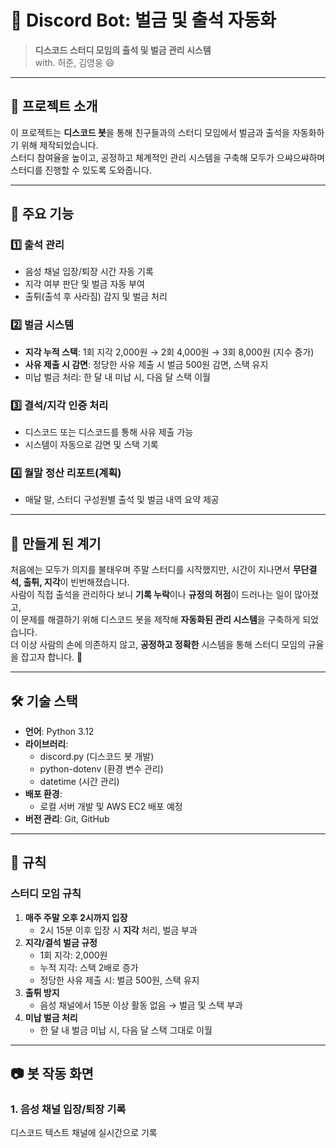 # 🎯 Discord Bot: 벌금 및 출석 자동화  
> **디스코드 스터디 모임의 출석 및 벌금 관리 시스템**  
with. 허준, 김영웅 😄

---

## 🧐 프로젝트 소개  
이 프로젝트는 **디스코드 봇**을 통해 친구들과의 스터디 모임에서 벌금과 출석을 자동화하기 위해 제작되었습니다.  
스터디 참여율을 높이고, 공정하고 체계적인 관리 시스템을 구축해 모두가 으쌰으쌰하며 스터디를 진행할 수 있도록 도와줍니다.

---

## 🌟 주요 기능
### 1️⃣ **출석 관리**
- 음성 채널 입장/퇴장 시간 자동 기록
- 지각 여부 판단 및 벌금 자동 부여
- 출튀(출석 후 사라짐) 감지 및 벌금 처리

### 2️⃣ **벌금 시스템**
- **지각 누적 스택**: 1회 지각 2,000원 → 2회 4,000원 → 3회 8,000원 (지수 증가)
- **사유 제출 시 감면**: 정당한 사유 제출 시 벌금 500원 감면, 스택 유지
- 미납 벌금 처리: 한 달 내 미납 시, 다음 달 스택 이월

### 3️⃣ **결석/지각 인증 처리**
- 디스코드 또는 디스코드를 통해 사유 제출 가능
- 시스템이 자동으로 감면 및 스택 기록

### 4️⃣ **월말 정산 리포트(계획)**
- 매달 말, 스터디 구성원별 출석 및 벌금 내역 요약 제공

---

## 🤔 만들게 된 계기
처음에는 모두가 의지를 불태우며 주말 스터디를 시작했지만, 시간이 지나면서 **무단결석, 출튀, 지각**이 빈번해졌습니다.  
사람이 직접 출석을 관리하다 보니 **기록 누락**이나 **규정의 허점**이 드러나는 일이 많아졌고,  
이 문제를 해결하기 위해 디스코드 봇을 제작해 **자동화된 관리 시스템**을 구축하게 되었습니다.  
더 이상 사람의 손에 의존하지 않고, **공정하고 정확한** 시스템을 통해 스터디 모임의 규율을 잡고자 합니다. 🎯

---

## 🛠️ 기술 스택
- **언어**: Python 3.12
- **라이브러리**: 
  - discord.py (디스코드 봇 개발)
  - python-dotenv (환경 변수 관리)
  - datetime (시간 관리)
- **배포 환경**: 
  - 로컬 서버 개발 및 AWS EC2 배포 예정
- **버전 관리**: Git, GitHub

---

## 📌 규칙
### 스터디 모임 규칙
1. **매주 주말 오후 2시까지 입장**
   - 2시 15분 이후 입장 시 **지각** 처리, 벌금 부과
2. **지각/결석 벌금 규정**
   - 1회 지각: 2,000원
   - 누적 지각: 스택 2배로 증가
   - 정당한 사유 제출 시: 벌금 500원, 스택 유지
3. **출튀 방지**
   - 음성 채널에서 15분 이상 활동 없음 → 벌금 및 스택 부과
4. **미납 벌금 처리**
   - 한 달 내 벌금 미납 시, 다음 달 스택 그대로 이월

---

## 📷 봇 작동 화면
### 1. 음성 채널 입장/퇴장 기록
디스코드 텍스트 채널에 실시간으로 기록
